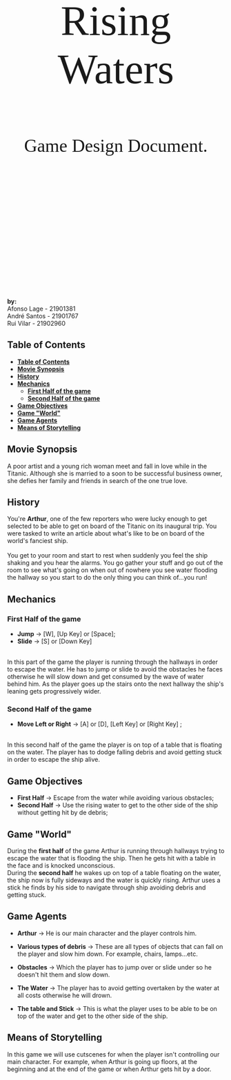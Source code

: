 </br></br></br></br></br></br>

<center>
<p style="font-family:Sulphur Point; font-size:7em;">Rising Waters</p>  
<p style="font-family:Sulphur Point; font-size:3em;">Game Design Document.</p>
</center>

</br></br></br></br></br></br></br></br></br></br></br></br></br></br></br></br>  

__by:__  
Afonso Lage - 21901381  
André Santos - 21901767    
Rui Vilar - 21902960

<div style="page-break-after: always;"></div>

## __Table of Contents__

- [__Table of Contents__](#table-of-contents)
- [__Movie Synopsis__](#movie-synopsis)
- [__History__](#history)
- [__Mechanics__](#mechanics)
  - [__First Half of the game__](#first-half-of-the-game)
  - [__Second Half of the game__](#second-half-of-the-game)
- [__Game Objectives__](#game-objectives)
- [__Game "World"__](#game-%22world%22)
- [__Game Agents__](#game-agents)
- [__Means of Storytelling__](#means-of-storytelling)

<div style="page-break-after: always;"></div>

## __Movie Synopsis__

A poor artist and a young rich woman meet and fall in love while in the Titanic. Although she is married to a soon to be successful business owner, she defies her family and friends in search of the one true love.

## __History__

You're **Arthur**, one of the few reporters who were lucky enough to get selected to be able to get on board of the Titanic on its inaugural trip. You were tasked to write an article about what's like to be on board of the world's fanciest ship.  
</br>
You get to your room and start to rest when suddenly you feel the ship shaking and you hear the alarms. You go gather your stuff and go out of the room to see what's going on when out of nowhere you see water flooding the hallway so you start to do the only thing you can think of...you run!

## __Mechanics__

### __First Half of the game__

- __Jump__ -> [W], [Up Key] or [Space];
- __Slide__ -> [S] or [Down Key]  
</br>
In this part of the game the player is running through the hallways in order to escape the water. He has to jump or slide to avoid the obstacles he faces otherwise he will slow down and get consumed by the wave of water behind him. As the player goes up the stairs onto the next hallway the ship's leaning gets progressively wider.
  
### __Second Half of the game__

- __Move Left or Right__ -> [A] or [D], [Left Key] or [Right Key] ;  
</br>
In this second half of the game the player is on top of a table that is floating on the water. The player has to dodge falling debris and avoid getting stuck in order to escape the ship alive.

## __Game Objectives__  

- __First Half__ -> Escape from the water while avoiding various obstacles;
- __Second Half__ -> Use the rising water to get to the other side of the ship without getting hit by de debris;

## __Game "World"__

During the **first half** of the game Arthur is running through hallways trying to escape the water that is flooding the ship. Then he gets hit with a table in the face and is knocked unconscious.
</br>
During the **second half** he wakes up on top of a table floating on the water, the ship now is fully sideways and the water is quickly rising. Arthur uses a stick he finds by his side to navigate through ship avoiding debris and getting stuck.

## __Game Agents__

- __Arthur__ -> He is our main character and the player controls him.
  
- __Various types of debris__ -> These are all types of objects that can fall on the player and slow him down. For example, chairs, lamps...etc.
  
- __Obstacles__ -> Which the player has to jump over or slide under so he doesn't hit them and slow down.

- __The Water__ -> The player has to avoid getting overtaken by the water at all costs otherwise he will drown.
  
- __The table and Stick__ -> This is what the player uses to be able to be on top of the water and get to the other side of the ship.

## __Means of Storytelling__

In this game we will use cutscenes for when the player isn't controlling our main character. For example, when Arthur is going up floors, at the beginning and at the end of the game or when Arthur gets hit by a door.
